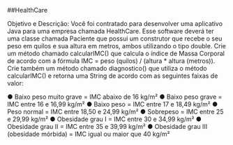##HealthCare

Objetivo e Descrição: Você foi contratado para desenvolver uma aplicativo Java para uma empresa chamada HealthCare. Esse software deverá ter uma classe chamada Paciente que possui um construtor
que recebe o seu peso em quilos e sua altura em metros, ambos utilizando o tipo double. Crie um método chamado calcularIMC() que calcula o índice de Massa Corporal de acordo com a fórmula
IMC = peso (quilos) / (altura * altura (metros)). Crie também um método chamado diagnostico() que utiliza o método calcularIMC() e retorna uma String de acordo com as seguintes faixas de
valor:

● Baixo peso muito grave = IMC abaixo de 16 kg/m²
● Baixo peso grave = IMC entre 16 e 16,99 kg/m²
● Baixo peso = IMC entre 17 e 18,49 kg/m²
● Peso normal = IMC entre 18,50 e 24,99 kg/m²
● Sobrepeso = IMC entre 25 e 29,99 kg/m²
● Obesidade grau I = IMC entre 30 e 34,99 kg/m²
● Obesidade grau II = IMC entre 35 e 39,99 kg/m²
● Obesidade grau III (obesidade mórbida) = IMC igual ou maior que 40 kg/m²
